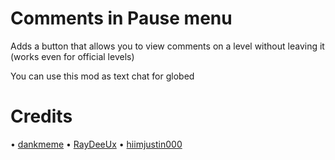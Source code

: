 # Comments in Pause menu
Adds a button that allows you to view comments on a level without leaving it (works even for official levels)

You can use this mod as text chat for globed
# Credits
 • [dankmeme](https://github.com/dankmeme01)
 • [RayDeeUx](https://github.com/RayDeeUx)
 • [hiimjustin000](https://github.com/hiimjasmine00)
